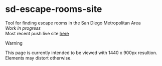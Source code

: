 # sd-escape-rooms-site
Tool for finding escape rooms in the San Diego Metropolitan Area
<br>
*Work in progress*
<br>
Most recent push live site [here](https://tarajd.github.io/sd-escape-rooms-site/index.html)
<br>
> [!WARNING]
> This page is currently intended to be viewed with 1440 x 900px resultion. Elements may distort otherwise.
